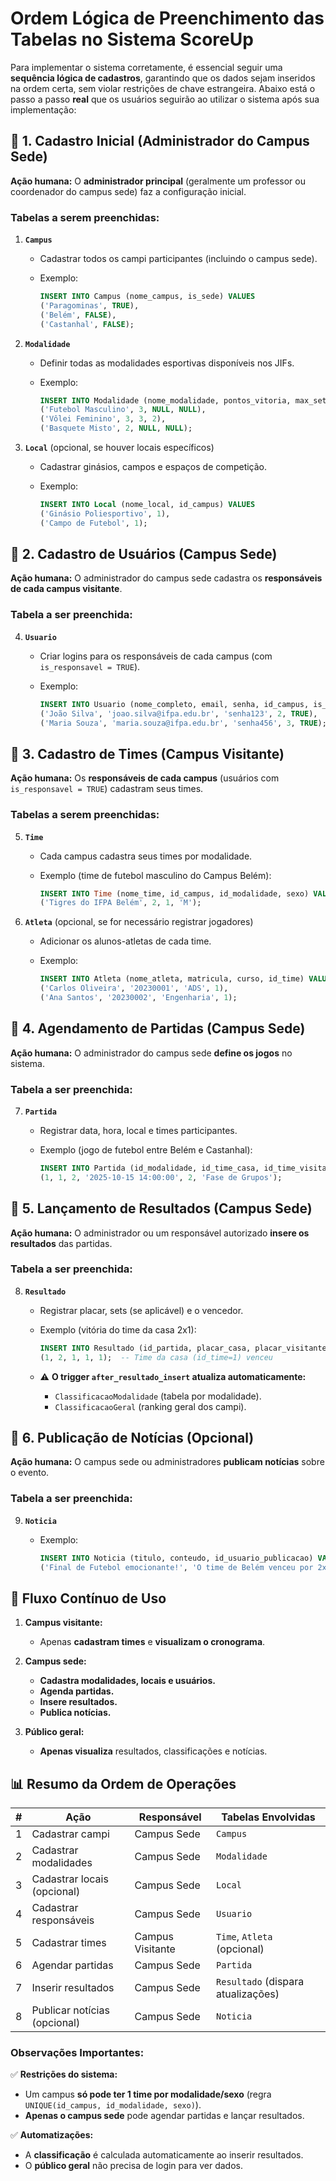 # **Ordem Lógica de Preenchimento das Tabelas no Sistema ScoreUp**

Para implementar o sistema corretamente, é essencial seguir uma **sequência lógica de cadastros**, garantindo que os dados sejam inseridos na ordem certa, sem violar restrições de chave estrangeira. Abaixo está o passo a passo **real** que os usuários seguirão ao utilizar o sistema após sua implementação:



## 📌 **1. Cadastro Inicial (Administrador do Campus Sede)**

**Ação humana:** O **administrador principal** (geralmente um professor ou coordenador do campus sede) faz a configuração inicial.

### **Tabelas a serem preenchidas:**

1. **`Campus`**  
   - Cadastrar todos os campi participantes (incluindo o campus sede).  
   - Exemplo:  

     ```sql
     INSERT INTO Campus (nome_campus, is_sede) VALUES 
     ('Paragominas', TRUE),
     ('Belém', FALSE),
     ('Castanhal', FALSE);
     ```

2. **`Modalidade`**  
   - Definir todas as modalidades esportivas disponíveis nos JIFs.  
   - Exemplo:

     ```sql
     INSERT INTO Modalidade (nome_modalidade, pontos_vitoria, max_sets, sets_para_vencer) VALUES 
     ('Futebol Masculino', 3, NULL, NULL),
     ('Vôlei Feminino', 3, 3, 2),
     ('Basquete Misto', 2, NULL, NULL);
     ```
     
3. **`Local`** (opcional, se houver locais específicos)  
   - Cadastrar ginásios, campos e espaços de competição.  
   - Exemplo:  

     ```sql
     INSERT INTO Local (nome_local, id_campus) VALUES 
     ('Ginásio Poliesportivo', 1),
     ('Campo de Futebol', 1);
     ```



## 📌 **2. Cadastro de Usuários (Campus Sede)**

**Ação humana:** O administrador do campus sede cadastra os **responsáveis de cada campus visitante**.

### **Tabela a ser preenchida:**

4. **`Usuario`**  
   - Criar logins para os responsáveis de cada campus (com `is_responsavel = TRUE`).  
   - Exemplo:  

     ```sql
     INSERT INTO Usuario (nome_completo, email, senha, id_campus, is_responsavel) VALUES 
     ('João Silva', 'joao.silva@ifpa.edu.br', 'senha123', 2, TRUE),
     ('Maria Souza', 'maria.souza@ifpa.edu.br', 'senha456', 3, TRUE);
     ```



## 📌 **3. Cadastro de Times (Campus Visitante)**

**Ação humana:** Os **responsáveis de cada campus** (usuários com `is_responsavel = TRUE`) cadastram seus times.

### **Tabelas a serem preenchidas:**

5. **`Time`**  
   - Cada campus cadastra seus times por modalidade.  
   - Exemplo (time de futebol masculino do Campus Belém):  

     ```sql
     INSERT INTO Time (nome_time, id_campus, id_modalidade, sexo) VALUES 
     ('Tigres do IFPA Belém', 2, 1, 'M');
     ```

6. **`Atleta`** (opcional, se for necessário registrar jogadores)  
   - Adicionar os alunos-atletas de cada time.  
   - Exemplo:  

     ```sql
     INSERT INTO Atleta (nome_atleta, matricula, curso, id_time) VALUES 
     ('Carlos Oliveira', '20230001', 'ADS', 1),
     ('Ana Santos', '20230002', 'Engenharia', 1);
     ```



## 📌 **4. Agendamento de Partidas (Campus Sede)**

**Ação humana:** O administrador do campus sede **define os jogos** no sistema.

### **Tabela a ser preenchida:**

7. **`Partida`**  
   - Registrar data, hora, local e times participantes.  
   - Exemplo (jogo de futebol entre Belém e Castanhal):  

     ```sql
     INSERT INTO Partida (id_modalidade, id_time_casa, id_time_visitante, data_hora, id_local, fase) VALUES 
     (1, 1, 2, '2025-10-15 14:00:00', 2, 'Fase de Grupos');
     ```



## 📌 **5. Lançamento de Resultados (Campus Sede)**

**Ação humana:** O administrador ou um responsável autorizado **insere os resultados** das partidas.

### **Tabela a ser preenchida:**

8. **`Resultado`**  
   - Registrar placar, sets (se aplicável) e o vencedor.  
   - Exemplo (vitória do time da casa 2x1):  

     ```sql
     INSERT INTO Resultado (id_partida, placar_casa, placar_visitante, vencedor, id_usuario_registro) VALUES 
     (1, 2, 1, 1, 1);  -- Time da casa (id_time=1) venceu
     ```

   - ⚠️ **O trigger `after_resultado_insert` atualiza automaticamente:**  
     - `ClassificacaoModalidade` (tabela por modalidade).  
     - `ClassificacaoGeral` (ranking geral dos campi).  



## 📌 **6. Publicação de Notícias (Opcional)**

**Ação humana:** O campus sede ou administradores **publicam notícias** sobre o evento.

### **Tabela a ser preenchida:**

9. **`Noticia`**  
   - Exemplo:  

     ```sql
     INSERT INTO Noticia (titulo, conteudo, id_usuario_publicacao) VALUES 
     ('Final de Futebol emocionante!', 'O time de Belém venceu por 2x1...', 1);
     ```



## 🔄 **Fluxo Contínuo de Uso**

1. **Campus visitante:**  
   - Apenas **cadastram times** e **visualizam o cronograma**.  

2. **Campus sede:**  
   - **Cadastra modalidades, locais e usuários.**  
   - **Agenda partidas.**  
   - **Insere resultados.**  
   - **Publica notícias.**  

3. **Público geral:**  
   - **Apenas visualiza** resultados, classificações e notícias.  



## 📊 **Resumo da Ordem de Operações**

| #  | Ação                           | Responsável          | Tabelas Envolvidas                  |
|----|--------------------------------|----------------------|-------------------------------------|
| 1  | Cadastrar campi                | Campus Sede          | `Campus`                            |
| 2  | Cadastrar modalidades          | Campus Sede          | `Modalidade`                        |
| 3  | Cadastrar locais (opcional)    | Campus Sede          | `Local`                             |
| 4  | Cadastrar responsáveis         | Campus Sede          | `Usuario`                           |
| 5  | Cadastrar times                | Campus Visitante     | `Time`, `Atleta` (opcional)         |
| 6  | Agendar partidas               | Campus Sede          | `Partida`                           |
| 7  | Inserir resultados             | Campus Sede          | `Resultado` (dispara atualizações)  |
| 8  | Publicar notícias (opcional)   | Campus Sede          | `Noticia`                           |



### **Observações Importantes:**

✅ **Restrições do sistema:**  

- Um campus **só pode ter 1 time por modalidade/sexo** (regra `UNIQUE(id_campus, id_modalidade, sexo)`).  
- **Apenas o campus sede** pode agendar partidas e lançar resultados.  

✅ **Automatizações:**  

- A **classificação** é calculada automaticamente ao inserir resultados.  
- O **público geral** não precisa de login para ver dados.
